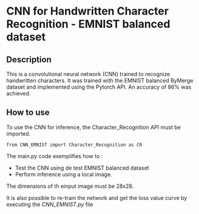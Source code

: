 # CNN for Handwritten Character Recognition - EMNIST balanced dataset

## Description

This is a convolutional neural network (CNN) trained to recognize handwritten characters. It was trained with the EMNIST balanced ByMerge dataset and implemented using the Pytorch API. An accuracy of 86% was achieved.

## How to use
To use the CNN for inference, the Character_Recognition API must be imported.
```
from CNN_EMNIST import Character_Recognition as CR
```
The main.py code exemplifies how to :
  - Test the CNN using de test EMNIST balanced dataset 
  - Perform inference using a local image.

The dimensions of th einput image must be 28x28.

It is also possible to re-train the network and get the loss value curve by executing the *CNN_EMNIST.py* file



